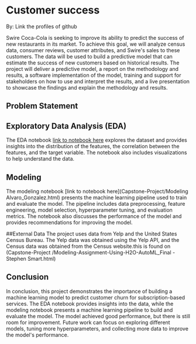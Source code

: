 # Customer success
By: Link the profiles of github

Swire Coca-Cola is seeking to improve its ability to predict the success of new restaurants in its market. To achieve this goal, we will analyze census data, consumer reviews, customer attributes, and Swire's sales to these customers. The data will be used to build a predictive model that can estimate the success of new customers based on historical results. The project will deliver a predictive model, a report on the methodology and results, a software implementation of the model, training and support for stakeholders on how to use and interpret the results, and a live presentation to showcase the findings and explain the methodology and results. 

## Problem Statement



## Exploratory Data Analysis (EDA)

The EDA notebook [link to notebook here](Capstone-Project/EDA_Swire_coca_cola.html) explores the dataset and provides insights into the distribution of the features, the correlation between the features, and the target variable. The notebook also includes visualizations to help understand the data.

## Modeling

The modeling notebook [link to notebook here](Capstone-Project/Modeling Alvaro_Gonzalez.html) presents the machine learning pipeline used to train and evaluate the model. The pipeline includes data preprocessing, feature engineering, model selection, hyperparameter tuning, and evaluation metrics. The notebook also discusses the performance of the model and provides recommendations for improving the model.

##External Data
The project uses data from Yelp and the United States Census Bureau. The Yelp data was obtained using the Yelp API, and the Census data was obtained from the Census website.this is found on (Capstone-Project
/Modeling-Assignment-Using-H2O-AutoML_Final - Stephen Smart.html)

## Conclusion

In conclusion, this project demonstrates the importance of building a machine learning model to predict customer churn for subscription-based services. The EDA notebook provides insights into the data, while the modeling notebook presents a machine learning pipeline to build and evaluate the model. The model achieved good performance, but there is still room for improvement. Future work can focus on exploring different models, tuning more hyperparameters, and collecting more data to improve the model's performance.
